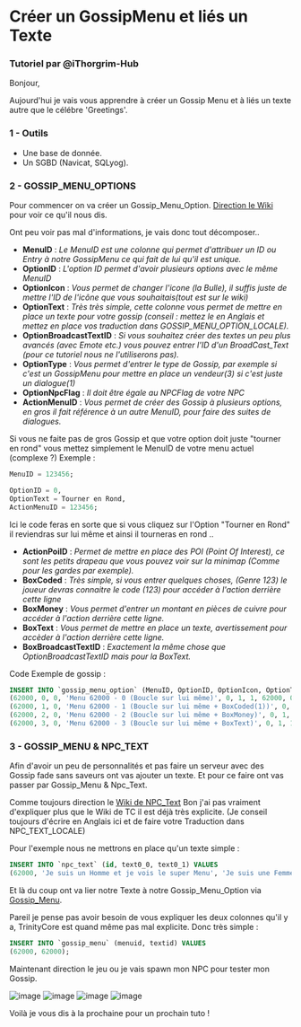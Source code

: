 # Créer un GossipMenu et liés un Texte

### Tutoriel par @iThorgrim-Hub

Bonjour,

Aujourd'hui je vais vous apprendre à créer un Gossip Menu et à liés un texte autre que le célébre 'Greetings'.

### 1 - Outils

- Une base de donnée.
- Un SGBD (Navicat, SQLyog).

### 2 - GOSSIP_MENU_OPTIONS

Pour commencer on va créer un Gossip_Menu_Option.
[Direction le Wiki](https://trinitycore.atlassian.net/wiki/spaces/tc/pages/2130188/gossip+menu+option335) pour voir ce qu'il nous dis.

Ont peu voir pas mal d'informations, je vais donc tout décomposer..

- **MenuID** : *Le MenuID est une colonne qui permet d'attribuer un ID ou Entry à notre GossipMenu ce qui fait de lui qu'il est unique.*
- **OptionID** : *L'option ID permet d'avoir plusieurs options avec le même MenuID*
- **OptionIcon** : *Vous permet de changer l'icone (la Bulle), il suffis juste de mettre l'ID de l'icône que vous souhaitais(tout est sur le wiki)*
- **OptionText** : *Très très simple, cette colonne vous permet de mettre en place un texte pour votre gossip (conseil : mettez le en Anglais et mettez en place vos traduction dans GOSSIP_MENU_OPTION_LOCALE).*
- **OptionBroadcastTextID** : *Si vous souhaitez créer des textes un peu plus avancés (avec Emote etc.) vous pouvez entrer l'ID d'un BroadCast_Text (pour ce tutoriel nous ne l'utiliserons pas).*
- **OptionType** : *Vous permet d'entrer le type de Gossip, par exemple si c'est un GossipMenu pour mettre en place un vendeur(3) si c'est juste un dialogue(1)*
- **OptionNpcFlag** : *Il doit être égale au NPCFlag de votre NPC*
- **ActionMenuID** : *Vous permet de créer des Gossip à plusieurs options, en gros il fait référence à un autre MenuID, pour faire des suites de dialogues.*

Si vous ne faite pas de gros Gossip et que votre option doit juste "tourner en rond" vous mettez simplement le MenuID de votre menu actuel (complexe ?)
Exemple :

```sql
MenuID = 123456;

OptionID = 0,
OptionText = Tourner en Rond,
ActionMenuID = 123456;
```

Ici le code feras en sorte que si vous cliquez sur l'Option "Tourner en Rond" il reviendras sur lui même et ainsi il tourneras en rond ..

- **ActionPoiID** : *Permet de mettre en place des POI (Point Of Interest), ce sont les petits drapeau que vous pouvez voir sur la minimap (Comme pour les gardes par exemple).*
- **BoxCoded** : *Très simple, si vous entrer quelques choses, (Genre 123) le joueur devras connaitre le code (123) pour accéder à l'action derrière cette ligne*
- **BoxMoney** : *Vous permet d'entrer un montant en pièces de cuivre pour accéder à l'action derrière cette ligne.*
- **BoxText** : *Vous permet de mettre en place un texte, avertissement pour accèder à l'action derrière cette ligne.*
- **BoxBroadcastTextID** : *Exactement la même chose que OptionBroadcastTextID mais pour la BoxText.*

Code Exemple de gossip :

```sql
INSERT INTO `gossip_menu_option` (MenuID, OptionID, OptionIcon, OptionText, OptionBroadcastTextID, OptionType, OptionNpcFlag, ActionMenuID, ActionPoiID, BoxCoded, BoxMoney, BoxText, BoxBroadcastTextID) VALUES
(62000, 0, 0, 'Menu 62000 - 0 (Boucle sur lui même)', 0, 1, 1, 62000, 0, 0, 0, '', 0),
(62000, 1, 0, 'Menu 62000 - 1 (Boucle sur lui même + BoxCoded(1))', 0, 1, 1, 62000, 0, 1, 0, '', 0),
(62000, 2, 0, 'Menu 62000 - 2 (Boucle sur lui même + BoxMoney)', 0, 1, 1, 62000, 0, 0, 100000, 'Paye donc..', 0),
(62000, 3, 0, 'Menu 62000 - 3 (Boucle sur lui même + BoxText)', 0, 1, 1, 62000, 0, 0, 0, 'Super Texte de super Tutoriel sur super Gossip', 0);
```

### 3 - GOSSIP_MENU & NPC_TEXT

Afin d'avoir un peu de personnalités et pas faire un serveur avec des Gossip fade sans saveurs ont vas ajouter un texte.
Et pour ce faire ont vas passer par Gossip_Menu & Npc_Text.

Comme toujours direction le [Wiki de NPC_Text](https://trinitycore.atlassian.net/wiki/spaces/tc/pages/2130250/npc+text)
Bon j'ai pas vraiment d'expliquer plus que le Wiki de TC il est déjà très explicite.
(Je conseil toujours d'écrire en Anglais ici et de faire votre Traduction dans NPC_TEXT_LOCALE)

Pour l'exemple nous ne mettrons en place qu'un texte simple :

```sql
INSERT INTO `npc_text` (id, text0_0, text0_1) VALUES
(62000, 'Je suis un Homme et je vois le super Menu', 'Je suis une Femme et je vois le super Menu');
```

Et là du coup ont va lier notre Texte à notre Gossip_Menu_Option via [Gossip_Menu](https://trinitycore.atlassian.net/wiki/spaces/tc/pages/2130187/gossip+menu335).

Pareil je pense pas avoir besoin de vous expliquer les deux colonnes qu'il y a, TrinityCore est quand même pas mal explicite.
Donc très simple :

```sql
INSERT INTO `gossip_menu` (menuid, textid) VALUES
(62000, 62000);
```

Maintenant direction le jeu ou je vais spawn mon NPC pour tester mon Gossip.

![image](https://user-images.githubusercontent.com/65762554/82667684-a2b39080-9c38-11ea-9df5-08e5a43521a6.png)
![image](https://user-images.githubusercontent.com/65762554/82667686-a47d5400-9c38-11ea-9f12-e4e5d7623a23.png)
![image](https://user-images.githubusercontent.com/65762554/82667694-a7784480-9c38-11ea-8965-10ec2b79454c.png)
![image](https://user-images.githubusercontent.com/65762554/82667701-a9420800-9c38-11ea-9db7-526bed91a97b.png)

Voilà je vous dis à la prochaine pour un prochain tuto !
